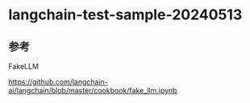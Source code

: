 # langchain-test-sample-20240513

## 参考

FakeLLM

https://github.com/langchain-ai/langchain/blob/master/cookbook/fake_llm.ipynb
